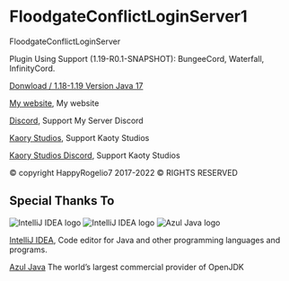 # FloodgateConflictLoginServer1
FloodgateConflictLoginServer

Plugin Using Support (1.19-R0.1-SNAPSHOT): BungeeCord, Waterfall, InfinityCord.

[Donwload / 1.18-1.19 Version Java 17]([https://github.com/HappyRogelio7/SEPARE-WORLD-ITEMS/blob/master/SepareWorldItems-Downloads/Updates/SepareWorldItems-1.2.15.jar](https://github.com/HappyRogelio7/FloodgateConflictLoginServer1/blob/master/FloodgateConflictLoginServer-1.0.0.jar))

[My website](https://happyrogelio7.xyz), My website 

[Discord](https://discord.gg/3EebYUyeUX), Support My Server Discord

[Kaory Studios](https://kaorystudios.xyz), Support Kaoty Studios

[Kaory Studios Discord](https://discord.gg/Gw7m8kC), Support Kaoty Studios

© copyright HappyRogelio7 2017-2022 ©
RIGHTS RESERVED

## Special Thanks To

![IntelliJ IDEA logo](https://resources.jetbrains.com/storage/products/company/brand/logos/IntelliJ_IDEA_icon.png?size=100px)
![IntelliJ IDEA logo](https://resources.jetbrains.com/storage/products/company/brand/logos/IntelliJ_IDEA.png)
![Azul Java logo](https://www.azul.com/wp-content/themes/azul/dist/img/logo.svg)

[IntelliJ IDEA](https://www.jetbrains.com/idea/), Code editor for Java and other programming languages and programs.

[Azul Java](https://www.azul.com/) The world’s largest commercial provider of OpenJDK
